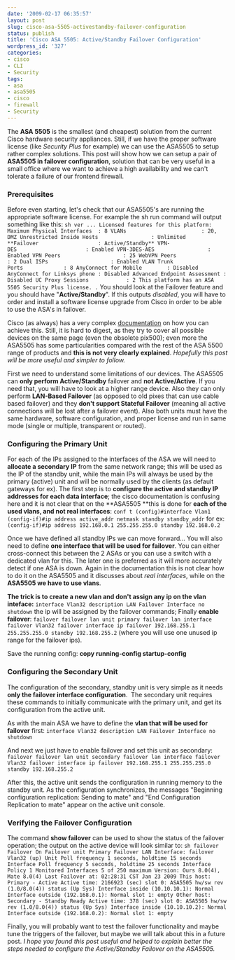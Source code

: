 ```yaml
---
date: '2009-02-17 06:35:57'
layout: post
slug: cisco-asa-5505-activestandby-failover-configuration
status: publish
title: 'Cisco ASA 5505: Active/Standby Failover Configuration'
wordpress_id: '327'
categories:
- cisco
- CLI
- Security
tags:
- asa
- asa5505
- cisco
- firewall
- Security
---
```


The **ASA 5505** is the smallest (and cheapest) solution from the current Cisco hardware security appliances. Still, if we have the proper software license (like _Security Plus_ for example) we can use the ASA5505 to setup rather complex solutions. This post will show how we can setup a pair of **ASA5505 in failover configuration**, solution that can be very useful in a small office where we want to achieve a high availability and we can't tolerate a failure of our frontend firewall.


### Prerequisites


Before even starting, let's check that our ASA5505's are running the appropriate software license. For example the sh run command will output something like this:
`sh ver
...
Licensed features for this platform:
Maximum Physical Interfaces  : 8
VLANs                        : 20, DMZ Unrestricted
Inside Hosts                 : Unlimited
**Failover                   : Active/Standby**
VPN-DES                      : Enabled
VPN-3DES-AES                 : Enabled
VPN Peers                    : 25
WebVPN Peers                 : 2
Dual ISPs                    : Enabled
VLAN Trunk Ports             : 8
AnyConnect for Mobile        : Disabled
AnyConnect for Linksys phone : Disabled
Advanced Endpoint Assessment : Disabled
UC Proxy Sessions            : 2
This platform has an ASA 5505 Security Plus license.
.`
You should look at the Failover feature and you should have "**Active/Standby**". If this outputs _disabled_, you will have to order and install a software license upgrade from Cisco in order to be able to use the ASA's in failover.

Cisco (as always) has a very complex [documentation](http://www.cisco.com/en/US/docs/security/asa/asa72/configuration/guide/failover.html#wp1064158) on how you can achieve this. Still, it is hard to digest, as they try to cover all possible devices on the same page (even the obsolete pix500); even more the ASA5505 has some particularities compared with the rest of the ASA 5500 range of products and **this is not very clearly explained**. _Hopefully this post will be more useful and simpler to follow._

First we need to understand some limitations of our devices. The ASA5505 can **only perform Active/Standby** failover and **not Active/Active**. If you need that, you will have to look at a higher range device. Also they can only perform **LAN-Based Failover** (as opposed to old pixes that can use cable based failover) and they **don't support Stateful Failover** (meaning all active connections will be lost after a failover event). Also both units must have the same hardware, software configuration, and proper license and run in same mode (single or multiple, transparent or routed).


### Configuring the Primary Unit


For each of the IPs assigned to the interfaces of the ASA we will need to **allocate a secondary IP** from the same network range; this will be used as the IP of the standby unit, while the main IPs will always be used by the primary (active) unit and will be normally used by the clients (as default gateways for ex). The first step is to **configure the active and standby IP addresses for each data interface**; the cisco documentation is confusing here and it is not clear that on the **ASA5505 **this is done for **each of the used vlans, and not real interfaces**:
`conf t
(config)#interface Vlan1
(config-if)#ip address active_addr netmask standby standby_addr`
for ex:
`(config-if)#ip address 192.168.0.1 255.255.255.0 standby 192.168.0.2`

Once we have defined all standby IPs we can move forward...
You will also need to define **one interface that will be used for failover**. You can either cross-connect this between the 2 ASAs or you can use a switch with a dedicated vlan for this. The later one is preferred as it will more accurately detect if one ASA is down. Again in the documentation this is not clear how to do it on the ASA5505 and it discusses about _real interfaces_, while on the **ASA5505 we have to use vlans**.

**The trick is to create a new vlan and don't assign any ip on the vlan inteface:**
`interface Vlan32
description LAN Failover Interface
no shutdown`
the ip will be assigned by the failover commands;
Finally **enable failover**:
`failover
failover lan unit primary
failover lan interface failover Vlan32
failover interface ip failover 192.168.255.1 255.255.255.0 standby 192.168.255.2`
(where you will use one unused ip range for the failover ips).

Save the running config: **copy running-config startup-config**


### Configuring the Secondary Unit


The configuration of the secondary, standby unit is very simple as it needs **only the failover interface configuration**.  The secondary unit requires these commands to initially communicate with the primary unit, and get its configuration from the active unit.

As with the main ASA we have to define the **vlan that will be used for failover** first:
`interface Vlan32
description LAN Failover Interface
no shutdown`

And next we just have to enable failover and set this unit as secondary:
`failover
failover lan unit secondary
failover lan interface failover Vlan32
failover interface ip failover 192.168.255.1 255.255.255.0 standby 192.168.255.2`

After this, the active unit sends the configuration in running memory to the standby unit. As the configuration synchronizes, the messages "Beginning configuration replication: Sending to mate" and "End Configuration Replication to mate" appear on the active unit console.


### Verifying the Failover Configuration


The command **show failover** can be used to show the status of the failover operation; the output on the active device will look similar to:
`sh failover
Failover On
Failover unit Primary
Failover LAN Interface: failover Vlan32 (up)
Unit Poll frequency 1 seconds, holdtime 15 seconds
Interface Poll frequency 5 seconds, holdtime 25 seconds
Interface Policy 1
Monitored Interfaces 5 of 250 maximum
Version: Ours 8.0(4), Mate 8.0(4)
Last Failover at: 02:28:31 CST Jan 23 2009
This host: Primary - Active
Active time: 2166923 (sec)
slot 0: ASA5505 hw/sw rev (1.0/8.0(4)) status (Up Sys)
Interface inside (10.10.10.1): Normal
Interface outside (192.168.0.1): Normal
slot 1: empty
Other host: Secondary - Standby Ready
Active time: 378 (sec)
slot 0: ASA5505 hw/sw rev (1.0/8.0(4)) status (Up Sys)
Interface inside (10.10.10.2): Normal
Interface outside (192.168.0.2): Normal
slot 1: empty`

Finally, you will probably want to test the failover functionality and maybe tune the triggers of the failover, but maybe we will talk about this in a future post.
_I hope you found this post useful and helped to explain better the steps needed to configure the Active/Standby Failover on the ASA5505._
